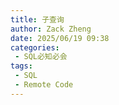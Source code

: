 ```yaml
---
title: 子查询
author: Zack Zheng
date: 2025/06/19 09:38
categories:
 - SQL必知必会
tags:
 - SQL
 - Remote Code
---
```


<Suspense>
  <my-codes repo="o-bricks" path="sql/sqlIn10Minutes/subquery.sql" lang="sql" />
</Suspense>
